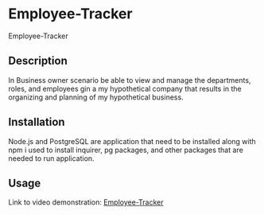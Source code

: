 # Employee-Tracker
Employee-Tracker

## Description

In Business owner scenario be able to view and manage the departments, roles, and employees
gin a my hypothetical company that results in the organizing and planning of my hypothetical business.

## Installation

Node.js and PostgreSQL are application that need to be installed
along with npm i used to install inquirer, pg packages, and other packages that are needed to run application.


## Usage

Link to video demonstration: [Employee-Tracker]()
